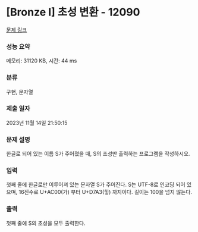 # [Bronze I] 초성 변환 - 12090 

[문제 링크](https://www.acmicpc.net/problem/12090) 

### 성능 요약

메모리: 31120 KB, 시간: 44 ms

### 분류

구현, 문자열

### 제출 일자

2023년 11월 14일 21:50:15

### 문제 설명

<p>한글로 되어 있는 이름 S가 주어졌을 때, S의 초성만 출력하는 프로그램을 작성하시오.</p>

### 입력 

 <p>첫째 줄에 한글로만 이루어져 있는 문자열 S가 주어진다. S는 UTF-8로 인코딩 되어 있으며, 16진수로 U+AC00(가) 부터 U+D7A3(힣) 까지이다. 길이는 100을 넘지 않는다.</p>

### 출력 

 <p>첫째 줄에 S의 초성을 모두 출력한다.</p>

